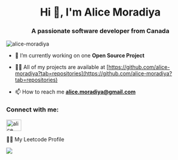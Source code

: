 <h1 align="center">Hi 👋, I'm Alice Moradiya</h1>
<h3 align="center">A passionate software developer from Canada</h3>

<p align="left"> <img src="https://komarev.com/ghpvc/?username=alice-moradiya&label=Profile%20views&color=0e75b6&style=flat" alt="alice-moradiya" /> </p>

- 🌱 I’m currently working on one **Open Source Project**

- 👨‍💻 All of my projects are available at [https://github.com/alice-moradiya?tab=repositories](https://github.com/alice-moradiya?tab=repositories)

- 📫 How to reach me **alice.moradiya@gmail.com**

<h3 align="left">Connect with me:</h3>
<p align="left">
<a href="https://linkedin.com/in/alice-moradiya/" target="blank"><img align="center" src="https://raw.githubusercontent.com/rahuldkjain/github-profile-readme-generator/master/src/images/icons/Social/linked-in-alt.svg" alt="alice moradiya" height="30" width="40" /></a>
</p>

<p> 👨‍💻 My Leetcode Profile </p>

![](https://leetcard.jacoblin.cool/aliceOO7?ext=activity)

